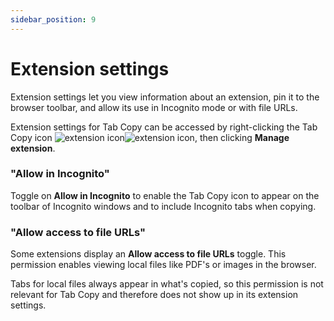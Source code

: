 ```yaml
---
sidebar_position: 9
---
```


# Extension settings

Extension settings let you view information about an extension, pin it to the browser toolbar, and allow its use in Incognito mode or with file URLs.

Extension settings for Tab Copy can be accessed by right-clicking the Tab Copy icon ![extension icon](/img/logo-outline-black.png#light-mode-only)![extension icon](/img/logo-outline-white.png#dark-mode-only), then clicking **Manage extension**.

### "Allow in Incognito"

Toggle on **Allow in Incognito** to enable the Tab Copy icon to appear on the toolbar of Incognito windows and to include Incognito tabs when copying.

### "Allow access to file URLs"

Some extensions display an **Allow access to file URLs** toggle. This permission enables viewing local files like PDF's or images in the browser.

Tabs for local files always appear in what's copied, so this permission is not relevant for Tab Copy and therefore does not show up in its extension settings.
